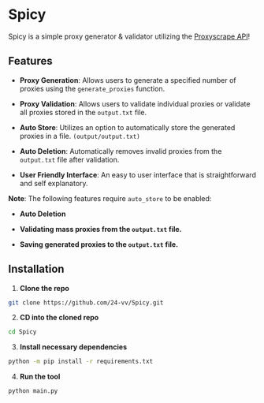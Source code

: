 # Spicy

Spicy is a simple proxy generator & validator utilizing the [Proxyscrape API](https://docs.proxyscrape.com/)!

## Features

- **Proxy Generation**: Allows users to generate a specified number of proxies using the ``generate_proxies`` function.

- **Proxy Validation**: Allows users to validate individual proxies or validate all proxies stored in the ``output.txt`` file.

- **Auto Store**: Utilizes an option to automatically store the generated proxies in a file. ``(output/output.txt)``

- **Auto Deletion**: Automatically removes invalid proxies from the ``output.txt`` file after validation.

- **User Friendly Interface**: An easy to user interface that is straightforward and self explanatory.

**Note**: The following features require ``auto_store`` to be enabled:

- **Auto Deletion**

- **Validating mass proxies from the ``output.txt`` file.**

- **Saving generated proxies to the ``output.txt`` file.**

## Installation 

1. **Clone the repo**

```sh
git clone https://github.com/24-vv/Spicy.git
```

2. **CD into the cloned repo**

```sh
cd Spicy
```

3. **Install necessary dependencies**

```sh
python -m pip install -r requirements.txt
```

4. **Run the tool**

```sh
python main.py
```
